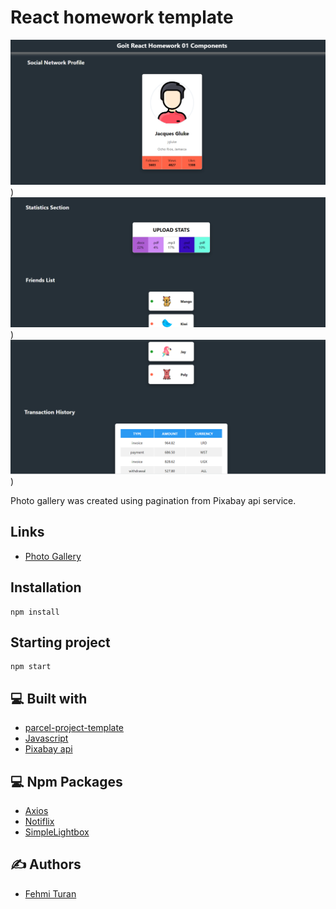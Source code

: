 # React homework template
![](https://github.com/fehmituran/goit-react-hw-01-components/blob/main/src/img/hw01-1.PNG))
![](https://github.com/fehmituran/goit-react-hw-01-components/blob/main/src/img/hw01-2.PNG))
![](https://github.com/fehmituran/goit-react-hw-01-components/blob/main/src/img/hw01-3.PNG))

Photo gallery was created using pagination from Pixabay api service.

## Links

- [Photo Gallery](https://fehmituran.github.io/goit-js-hw-11/)

## Installation

```
npm install
```

## Starting project

```
npm start
```  


## :computer: Built with

- [parcel-project-template](https://github.com/goitacademy/parcel-project-template)
- [Javascript](https://javascript.info/)
- [Pixabay api](https://pixabay.com/api/docs/)


## :computer: Npm Packages

- [Axios](https://axios-http.com/)
- [Notiflix](https://github.com/notiflix/Notiflix#readme)
- [SimpleLightbox](https://simplelightbox.com/)

## :writing_hand: Authors

- [Fehmi Turan](https://github.com/fehmituran)
